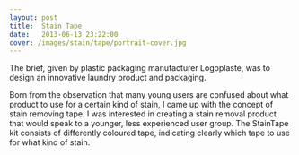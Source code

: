 ```yaml
---
layout: post
title:  Stain Tape
date:   2013-06-13 23:22:00
cover: /images/stain/tape/portrait-cover.jpg
---
```


The brief, given by plastic
packaging manufacturer
Logoplaste, was to design an
innovative laundry product and
packaging.

Born from the observation that
many young users are confused
about what product to use for
a certain kind of stain, I came
up with the concept of stain
removing tape.
I was interested in creating a stain
removal product that would speak
to a younger, less experienced
user group.
The StainTape kit consists
of differently coloured tape,
indicating clearly which tape to
use for what kind of stain.
